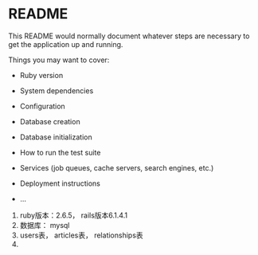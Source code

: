 # README

This README would normally document whatever steps are necessary to get the
application up and running.

Things you may want to cover:

* Ruby version

* System dependencies

* Configuration

* Database creation

* Database initialization

* How to run the test suite

* Services (job queues, cache servers, search engines, etc.)

* Deployment instructions

* ...

1. ruby版本：2.6.5， rails版本6.1.4.1
2. 数据库： mysql 
3. users表， articles表， relationships表
4.
